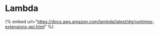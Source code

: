 # Lambda

{% embed url="https://docs.aws.amazon.com/lambda/latest/dg/runtimes-extensions-api.html" %}



